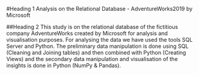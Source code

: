 #Heading 1 Analysis on the Relational Database - AdventureWorks2019 by Microsoft

##Heading 2 This study is on the relational database of the fictitious company AdventureWorks created by Microsoft for analysis and visualisation purposes. For analysing the data we have used the tools SQL Server and Python. The preliminary data manipulation is done using SQL (Cleaning and Joining tables) and then combined with Python (Creating Views) and the secondary data manipulation and visualisation of the insights is done in Python (NumPy & Pandas).

